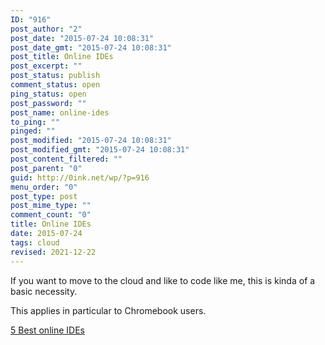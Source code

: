 ```yaml
---
ID: "916"
post_author: "2"
post_date: "2015-07-24 10:08:31"
post_date_gmt: "2015-07-24 10:08:31"
post_title: Online IDEs
post_excerpt: ""
post_status: publish
comment_status: open
ping_status: open
post_password: ""
post_name: online-ides
to_ping: ""
pinged: ""
post_modified: "2015-07-24 10:08:31"
post_modified_gmt: "2015-07-24 10:08:31"
post_content_filtered: ""
post_parent: "0"
guid: http://0ink.net/wp/?p=916
menu_order: "0"
post_type: post
post_mime_type: ""
comment_count: "0"
title: Online IDEs
date: 2015-07-24
tags: cloud
revised: 2021-12-22
---
```


If you want to move to the cloud and like to code like me, this is
kinda of a basic necessity.

This applies in particular to Chromebook users.


[5 Best online IDEs](http://www.chromebookhq.com/five-best-online-ides-making-the-switch-to-a-chromebook/)


